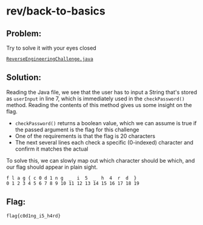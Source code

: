 # rev/back-to-basics

## Problem: 

Try to solve it with your eyes closed

[`ReverseEngineeringChallenge.java`](https://hsctf-10-resources.storage.googleapis.com/uploads/c2268f4bede316605d00c9e649250ffcfac876d7259c9caf7df35d7549036b81/ReverseEngineeringChallenge.java)

## Solution: 

Reading the Java file, we see that the user has to input a String that's stored as `userInput` in line 7, which is immediately used in the `checkPassword()` method. Reading the contents of this method gives us some insight on the flag.

- `checkPassword()` returns a boolean value, which we can assume is true if the passed argument is the flag for this challenge
- One of the requirements is that the flag is 20 characters
- The next several lines each check a specific (0-indexed) character and confirm it matches the actual

To solve this, we can slowly map out which character should be which, and our flag should appear in plain sight.
```
f l a g { c 0 d 1 n g  _  i  5  _  h  4  r  d  }
0 1 2 3 4 5 6 7 8 9 10 11 12 13 14 15 16 17 18 19
```

## Flag:

`flag{c0d1ng_i5_h4rd}`